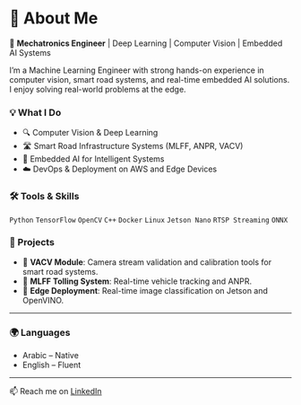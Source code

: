 # 👋 About Me

🚀 **Mechatronics Engineer** | Deep Learning | Computer Vision | Embedded AI Systems

I’m a Machine Learning Engineer with strong hands-on experience in computer vision, smart road systems, and real-time embedded AI solutions. I enjoy solving real-world problems at the edge.

### 💡 What I Do
- 🔍 Computer Vision & Deep Learning
- 🛣️ Smart Road Infrastructure Systems (MLFF, ANPR, VACV)
- 🤖 Embedded AI for Intelligent Systems
- ☁️ DevOps & Deployment on AWS and Edge Devices

### 🛠️ Tools & Skills
`Python` `TensorFlow` `OpenCV` `C++` `Docker` `Linux` `Jetson Nano` `RTSP Streaming` `ONNX`

### 🚧 Projects
- 📸 **VACV Module**: Camera stream validation and calibration tools for smart road systems.
- 🚗 **MLFF Tolling System**: Real-time vehicle tracking and ANPR.
- 📍 **Edge Deployment**: Real-time image classification on Jetson and OpenVINO.

---

### 🌍 Languages
- Arabic – Native
- English – Fluent

---

📫 Reach me on [LinkedIn](https://www.linkedin.com/in/yousef-alhattab/)
